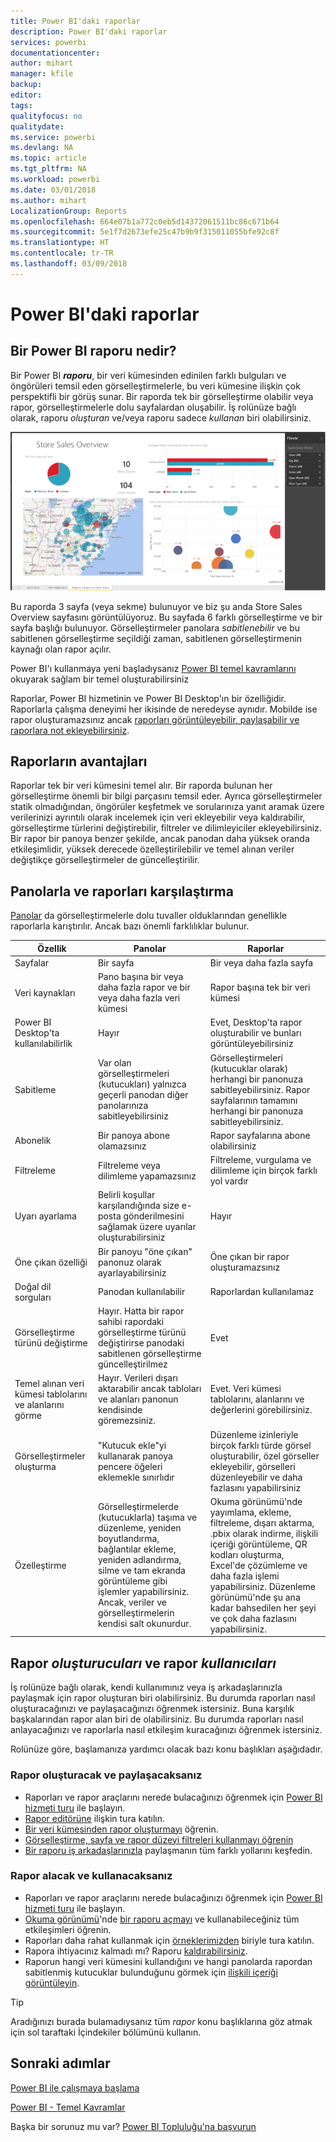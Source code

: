 ```yaml
---
title: Power BI'daki raporlar
description: Power BI'daki raporlar
services: powerbi
documentationcenter: 
author: mihart
manager: kfile
backup: 
editor: 
tags: 
qualityfocus: no
qualitydate: 
ms.service: powerbi
ms.devlang: NA
ms.topic: article
ms.tgt_pltfrm: NA
ms.workload: powerbi
ms.date: 03/01/2018
ms.author: mihart
LocalizationGroup: Reports
ms.openlocfilehash: 664e07b1a772c0eb5d14372061511bc86c671b64
ms.sourcegitcommit: 5e1f7d2673efe25c47b9b9f315011055bfe92c8f
ms.translationtype: HT
ms.contentlocale: tr-TR
ms.lasthandoff: 03/09/2018
---
```

# <a name="reports-in-power-bi"></a>Power BI'daki raporlar
## <a name="what-is-a-power-bi-report"></a>Bir Power BI raporu nedir?
Bir Power BI ***raporu***, bir veri kümesinden edinilen farklı bulguları ve öngörüleri temsil eden görselleştirmelerle, bu veri kümesine ilişkin çok perspektifli bir görüş sunar.  Bir raporda tek bir görselleştirme olabilir veya rapor, görselleştirmelerle dolu sayfalardan oluşabilir. İş rolünüze bağlı olarak, raporu *oluşturan* ve/veya raporu sadece *kullanan* biri olabilirsiniz.

![rapor sayfası](media/service-reports/reportview.png)

Bu raporda 3 sayfa (veya sekme) bulunuyor ve biz şu anda Store Sales Overview sayfasını görüntülüyoruz. Bu sayfada 6 farklı görselleştirme ve bir sayfa başlığı bulunuyor. Görselleştirmeler panolara *sabitlenebilir* ve bu sabitlenen görselleştirme seçildiği zaman, sabitlenen görselleştirmenin kaynağı olan rapor açılır.

Power BI'ı kullanmaya yeni başladıysanız [Power BI temel kavramlarını](service-basic-concepts.md) okuyarak sağlam bir temel oluşturabilirsiniz

Raporlar, Power BI hizmetinin ve Power BI Desktop'ın bir özelliğidir. Raporlarla çalışma deneyimi her ikisinde de neredeyse aynıdır. Mobilde ise rapor oluşturamazsınız ancak [raporları görüntüleyebilir, paylaşabilir ve raporlara not ekleyebilirsiniz](mobile-reports-in-the-mobile-apps.md).

## <a name="advantages-of-reports"></a>Raporların avantajları
Raporlar tek bir veri kümesini temel alır. Bir raporda bulunan her görselleştirme önemli bir bilgi parçasını temsil eder. Ayrıca görselleştirmeler statik olmadığından, öngörüler keşfetmek ve sorularınıza yanıt aramak üzere verilerinizi ayrıntılı olarak incelemek için veri ekleyebilir veya kaldırabilir, görselleştirme türlerini değiştirebilir, filtreler ve dilimleyiciler ekleyebilirsiniz. Bir rapor bir panoya benzer şekilde, ancak panodan daha yüksek oranda etkileşimlidir, yüksek derecede özelleştirilebilir ve temel alınan veriler değiştikçe görselleştirmeler de güncelleştirilir.

## <a name="dashboards-versus-reports"></a>Panolarla ve raporları karşılaştırma
[Panolar](service-dashboards.md) da görselleştirmelerle dolu tuvaller olduklarından genellikle raporlarla karıştırılır. Ancak bazı önemli farklılıklar bulunur.  

| **Özellik** | **Panolar** | **Raporlar** |
| --- | --- | --- |
| Sayfalar |Bir sayfa |Bir veya daha fazla sayfa |
| Veri kaynakları |Pano başına bir veya daha fazla rapor ve bir veya daha fazla veri kümesi |Rapor başına tek bir veri kümesi |
| Power BI Desktop'ta kullanılabilirlik |Hayır |Evet, Desktop'ta rapor oluşturabilir ve bunları görüntüleyebilirsiniz |
| Sabitleme |Var olan görselleştirmeleri (kutucukları) yalnızca geçerli panodan diğer panolarınıza sabitleyebilirsiniz |Görselleştirmeleri (kutucuklar olarak) herhangi bir panonuza sabitleyebilirsiniz. Rapor sayfalarının tamamını herhangi bir panonuza sabitleyebilirsiniz. |
| Abonelik |Bir panoya abone olamazsınız |Rapor sayfalarına abone olabilirsiniz |
| Filtreleme |Filtreleme veya dilimleme yapamazsınız |Filtreleme, vurgulama ve dilimleme için birçok farklı yol vardır |
| Uyarı ayarlama |Belirli koşullar karşılandığında size e-posta gönderilmesini sağlamak üzere uyarılar oluşturabilirsiniz |Hayır |
| Öne çıkan özelliği |Bir panoyu "öne çıkan" panonuz olarak ayarlayabilirsiniz |Öne çıkan bir rapor oluşturamazsınız |
| Doğal dil sorguları |Panodan kullanılabilir |Raporlardan kullanılamaz |
| Görselleştirme türünü değiştirme |Hayır. Hatta bir rapor sahibi rapordaki görselleştirme türünü değiştirirse panodaki sabitlenen görselleştirme güncelleştirilmez |Evet |
| Temel alınan veri kümesi tablolarını ve alanlarını görme |Hayır. Verileri dışarı aktarabilir ancak tabloları ve alanları panonun kendisinde göremezsiniz. |Evet. Veri kümesi tablolarını, alanlarını ve değerlerini görebilirsiniz. |
| Görselleştirmeler oluşturma |"Kutucuk ekle"yi kullanarak panoya pencere öğeleri eklemekle sınırlıdır |Düzenleme izinleriyle birçok farklı türde görsel oluşturabilir, özel görseller ekleyebilir, görselleri düzenleyebilir ve daha fazlasını yapabilirsiniz |
| Özelleştirme |Görselleştirmelerde (kutucuklarla) taşıma ve düzenleme, yeniden boyutlandırma, bağlantılar ekleme, yeniden adlandırma, silme ve tam ekranda görüntüleme gibi işlemler yapabilirsiniz. Ancak, veriler ve görselleştirmelerin kendisi salt okunurdur. |Okuma görünümü'nde yayımlama, ekleme, filtreleme, dışarı aktarma, .pbix olarak indirme, ilişkili içeriği görüntüleme, QR kodları oluşturma, Excel'de çözümleme ve daha fazla işlemi yapabilirsiniz.  Düzenleme görünümü'nde şu ana kadar bahsedilen her şeyi ve çok daha fazlasını yapabilirsiniz. |

## <a name="report-creators-and-report-consumers"></a>Rapor ***oluşturucuları*** ve rapor ***kullanıcıları***
İş rolünüze bağlı olarak, kendi kullanımınız veya iş arkadaşlarınızla paylaşmak için rapor oluşturan biri olabilirsiniz. Bu durumda raporları nasıl oluşturacağınızı ve paylaşacağınızı öğrenmek istersiniz. Buna karşılık başkalarından rapor alan biri de olabilirsiniz. Bu durumda raporları nasıl anlayacağınızı ve raporlarla nasıl etkileşim kuracağınızı öğrenmek istersiniz.

Rolünüze göre, başlamanıza yardımcı olacak bazı konu başlıkları aşağıdadır.

### <a name="if-you-will-be-creating-and-sharing-reports"></a>Rapor oluşturacak ve paylaşacaksanız
* Raporları ve rapor araçlarını nerede bulacağınızı öğrenmek için [Power BI hizmeti turu](service-basic-concepts.md) ile başlayın.
* [Rapor editörüne](service-the-report-editor-take-a-tour.md) ilişkin tura katılın.
* [Bir veri kümesinden rapor oluşturmayı](service-report-create-new.md) öğrenin.
* [Görselleştirme, sayfa ve rapor düzeyi filtreleri kullanmayı öğrenin](power-bi-how-to-report-filter.md)
* [Bir raporu iş arkadaşlarınızla](service-share-dashboards.md) paylaşmanın tüm farklı yollarını keşfedin.

### <a name="if-you-will-be-receiving-and-consuming-reports"></a>Rapor alacak ve kullanacaksanız
* Raporları ve rapor araçlarını nerede bulacağınızı öğrenmek için [Power BI hizmeti turu](service-basic-concepts.md) ile başlayın.
* [Okuma görünümü](service-reading-view-and-editing-view.md)'nde [bir raporu açmayı](service-report-open.md) ve kullanabileceğiniz tüm etkileşimleri öğrenin.
* Raporları daha rahat kullanmak için [örneklerimizden](sample-tutorial-connect-to-the-samples.md) biriyle tura katılın.  
* Rapora ihtiyacınız kalmadı mı? Raporu [kaldırabilirsiniz](service-delete.md).
* Raporun hangi veri kümesini kullandığını ve hangi panolarda rapordan sabitlenmiş kutucuklar bulunduğunu görmek için [ilişkili içeriği görüntüleyin](service-related-content.md).

> [!TIP]
> Aradığınızı burada bulamadıysanız tüm *rapor* konu başlıklarına göz atmak için sol taraftaki İçindekiler bölümünü kullanın.
> 
> 

## <a name="next-steps"></a>Sonraki adımlar
[Power BI ile çalışmaya başlama](service-get-started.md) 

[Power BI - Temel Kavramlar](service-basic-concepts.md)

Başka bir sorunuz mu var? [Power BI Topluluğu'na başvurun](http://community.powerbi.com/)

